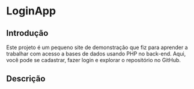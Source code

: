 # LoginApp

## Introdução 
Este projeto é um pequeno site de demonstração que fiz para aprender a trabalhar com acesso a bases de dados usando PHP no back-end. Aqui, você pode se cadastrar, fazer login e explorar o repositório no GitHub.

## Descrição 


